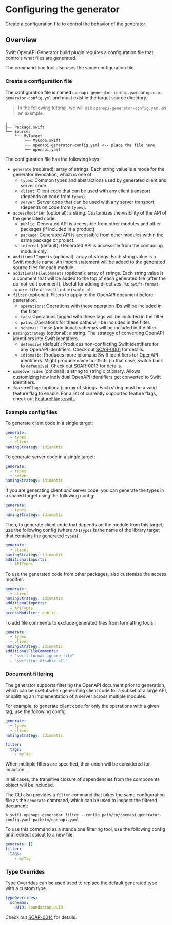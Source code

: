 # Configuring the generator

Create a configuration file to control the behavior of the generator.

## Overview

Swift OpenAPI Generator build plugin requires a configuration file that controls what files are generated.

The command-line tool also uses the same configuration file.

### Create a configuration file

The configuration file is named `openapi-generator-config.yaml` or `openapi-generator-config.yml` and must exist in the target source directory.

> In the following tutorial, we will use `openapi-generator-config.yaml` as an example.

```text
.
├── Package.swift
└── Sources
    └── MyTarget
        ├── MyCode.swift
        ├── openapi-generator-config.yaml <-- place the file here
        └── openapi.yaml
```

The configuration file has the following keys:

- `generate` (required): array of strings. Each string value is a mode for the generator invocation, which is one of:
    - `types`: Common types and abstractions used by generated client and server code.
    - `client`: Client code that can be used with any client transport (depends on code from `types`).
    - `server`: Server code that can be used with any server transport (depends on code from `types`).
- `accessModifier` (optional): a string. Customizes the visibility of the API of the generated code.
    - `public`: Generated API is accessible from other modules and other packages (if included in a product).
    - `package`: Generated API is accessible from other modules within the same package or project.
    - `internal` (default): Generated API is accessible from the containing module only.
- `additionalImports` (optional): array of strings. Each string value is a Swift module name. An import statement will be added to the generated source files for each module.
- `additionalFileComments` (optional): array of strings. Each string value is a comment that will be added to the top of each generated file (after the do-not-edit comment). Useful for adding directives like `swift-format-ignore-file` or `swiftlint:disable all`.
- `filter` (optional): Filters to apply to the OpenAPI document before generation.
    - `operations`: Operations with these operation IDs will be included in the filter.
    - `tags`: Operations tagged with these tags will be included in the filter.
    - `paths`: Operations for these paths will be included in the filter.
    - `schemas`: These (additional) schemas will be included in the filter.
- `namingStrategy` (optional): a string. The strategy of converting OpenAPI identifiers into Swift identifiers.
    - `defensive` (default): Produces non-conflicting Swift identifiers for any OpenAPI identifiers. Check out [SOAR-0001](https://swiftpackageindex.com/apple/swift-openapi-generator/documentation/swift-openapi-generator/soar-0001) for details.
    - `idiomatic`: Produces more idiomatic Swift identifiers for OpenAPI identifiers. Might produce name conflicts (in that case, switch back to `defensive`). Check out [SOAR-0013](https://swiftpackageindex.com/apple/swift-openapi-generator/documentation/swift-openapi-generator/soar-0013) for details.
- `nameOverrides` (optional): a string to string dictionary. Allows customizing how individual OpenAPI identifiers get converted to Swift identifiers.
- `featureFlags` (optional): array of strings. Each string must be a valid feature flag to enable. For a list of currently supported feature flags, check out [FeatureFlags.swift](https://github.com/apple/swift-openapi-generator/blob/main/Sources/_OpenAPIGeneratorCore/FeatureFlags.swift).

### Example config files

To generate client code in a single target:

```yaml
generate:
  - types
  - client
namingStrategy: idiomatic
```

To generate server code in a single target:

```yaml
generate:
  - types
  - server
namingStrategy: idiomatic
```

If you are generating client _and_ server code, you can generate the types in a shared target using the following config:

```yaml
generate:
  - types
namingStrategy: idiomatic
```

Then, to generate client code that depends on the module from this target, use the following config (where `APITypes` is the name of the library target that contains the generated `types`):

```yaml
generate:
  - client
namingStrategy: idiomatic
additionalImports:
  - APITypes
```

To use the generated code from other packages, also customize the access modifier:

```yaml
generate:
  - client
namingStrategy: idiomatic
additionalImports:
  - APITypes
accessModifier: public
```

To add file comments to exclude generated files from formatting tools:

```yaml
generate:
  - types
  - client
namingStrategy: idiomatic
additionalFileComments:
  - "swift-format-ignore-file"
  - "swiftlint:disable all"
```

### Document filtering

The generator supports filtering the OpenAPI document prior to generation, which can be useful when
generating client code for a subset of a large API, or splitting an implementation of a server across multiple modules.

For example, to generate client code for only the operations with a given tag, use the following config:

```yaml
generate:
  - types
  - client
namingStrategy: idiomatic

filter:
  tags:
    - myTag
```

When multiple filters are specified, their union will be considered for inclusion.

In all cases, the transitive closure of dependencies from the components object will be included.

The CLI also provides a `filter` command that takes the same configuration file as the `generate`
command, which can be used to inspect the filtered document:

```console
% swift-openapi-generator filter --config path/to/openapi-generator-config.yaml path/to/openapi.yaml
```

To use this command as a standalone filtering tool, use the following config and redirect stdout to a new file:

```yaml
generate: []
filter:
  tags:
    - myTag
```

### Type Overrides

Type Overrides can be used used to replace the default generated type with a custom type.

```yaml
typeOverrides:
  schemas:
    UUID: Foundation.UUID
```

Check out [SOAR-0014](https://swiftpackageindex.com/apple/swift-openapi-generator/documentation/swift-openapi-generator/soar-0014) for details.
